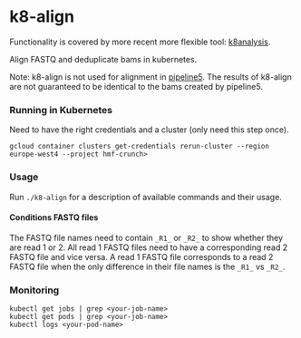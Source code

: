 # k8-align
Functionality is covered by more recent more flexible tool: [k8analysis](https://github.com/hartwigmedical/k8analysis).

Align FASTQ and deduplicate bams in kubernetes.

Note: k8-align is not used for alignment in [pipeline5](https://github.com/hartwigmedical/pipeline5). 
The results of k8-align are not guaranteed to be identical to the bams created by pipeline5.

### Running in Kubernetes

Need to have the right credentials and a cluster (only need this step once).
```shell script
gcloud container clusters get-credentials rerun-cluster --region europe-west4 --project hmf-crunch>
```

### Usage
Run `./k8-align` for a description of available commands and their usage.

#### Conditions FASTQ files
The FASTQ file names need to contain `_R1_` or `_R2_` to show whether they are read 1 or 2.
All read 1 FASTQ files need to have a corresponding read 2 FASTQ file and vice versa.
A read 1 FASTQ file corresponds to a read 2 FASTQ file when the only difference in their file names is the `_R1_` vs `_R2_`.


### Monitoring
```shell script
kubectl get jobs | grep <your-job-name>
kubectl get pods | grep <your-job-name>
kubectl logs <your-pod-name>
```